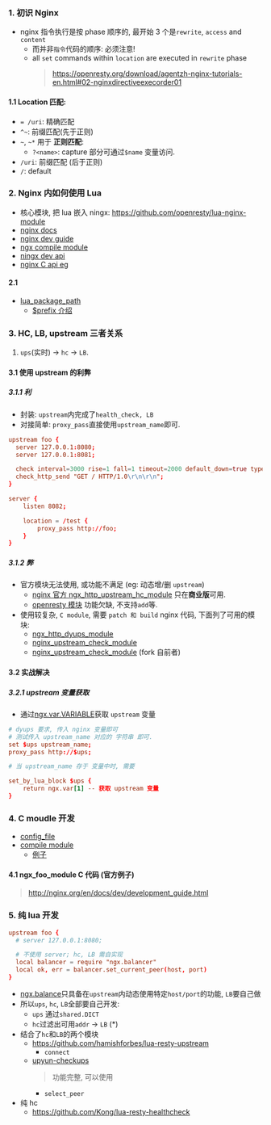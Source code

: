 ### 1. 初识 Nginx

- nginx 指令执行是按 phase 顺序的, 最开始 3 个是`rewrite`, `access` and `content`
  - 而并非`指令`代码的顺序: 必须注意!
  - all `set` commands within `location` are executed in `rewrite` phase
    > https://openresty.org/download/agentzh-nginx-tutorials-en.html#02-nginxdirectiveexecorder01

#### 1.1 Location 匹配:

- `= /uri`: 精确匹配
- `^~`: 前缀匹配(先于正则)
- `~`, `~*` 用于 **正则匹配**:
  - `?<name>`: capture 部分可通过`$name` 变量访问.
- `/uri`: 前缀匹配 (后于正则)
- `/`: default

### 2. Nginx 内如何使用 Lua

- 核心模块, 把 lua 嵌入 ningx: https://github.com/openresty/lua-nginx-module
- [nginx docs](http://nginx.org/en/docs/)
- [nginx dev guide](http://nginx.org/en/docs/dev/development_guide.html)
- [ngx compile module](https://www.nginx.com/resources/wiki/extending/compiling/)
- [ningx dev api](https://www.nginx.com/resources/wiki/extending/api/)
- [nginx C api eg](https://www.nginx.com/resources/wiki/extending/examples/)

#### 2.1

- [lua_package_path](https://github.com/openresty/lua-nginx-module#lua_package_path)
  - [$prefix 介绍](http://openresty.org/en/installation.html)

### 3. HC, LB, upstream 三者关系

1. `ups`(实时) -> `hc` -> `LB`.

#### 3.1 使用 upstream 的利弊

##### 3.1.1 利

- 封装: `upstream`内完成了`health_check, LB`
- 对接简单: `proxy_pass`直接使用`upstream_name`即可.

```conf
upstream foo {
  server 127.0.0.1:8080;
  server 127.0.0.1:8081;

  check interval=3000 rise=1 fall=1 timeout=2000 default_down=true type=http;
  check_http_send "GET / HTTP/1.0\r\n\r\n";
}

server {
    listen 8082;

    location = /test {
        proxy_pass http://foo;
    }
}
```

##### 3.1.2 弊

- 官方模块无法使用, 或功能不满足 (eg: 动态增/删 `upstream`)
  - [nginx 官方 ngx_http_upstream_hc_module](https://nginx.org/en/docs/http/ngx_http_upstream_hc_module.html) 只在**商业版**可用.
  - [openresty 模块](https://github.com/openresty/lua-upstream-nginx-module) 功能欠缺, 不支持`add`等.
- 使用较复杂, `C module`, 需要 `patch 和 build` nginx 代码, 下面列了可用的模块:
  - [ngx_http_dyups_module](https://github.com/yzprofile/ngx_http_dyups_module)
  - [nginx_upstream_check_module](https://github.com/yaoweibin/nginx_upstream_check_module)
  - [nginx_upstream_check_module](https://github.com/yzprofile/nginx_upstream_check_module) (fork 自前者)

#### 3.2 实战解决

##### 3.2.1 upstream 变量获取

- 通过[ngx.var.VARIABLE](https://github.com/openresty/lua-nginx-module#ngxvarvariable)获取 `upstream` 变量

```conf
# dyups 要求, 传入 nginx 变量即可
# 测试传入 upstream_name 对应的 字符串 即可.
set $ups upstream_name;
proxy_pass http://$ups;

# 当 upstream_name 存于 变量中时, 需要

set_by_lua_block $ups {
    return ngx.var[1] -- 获取 upstream 变量
}
```

### 4. C moudle 开发

- [config_file](https://www.nginx.com/resources/wiki/extending/old_config/)
- [compile module](https://www.nginx.com/resources/wiki/extending/compiling/)
  - [例子](https://github.com/openresty/lua-upstream-nginx-module#installation)

#### 4.1 ngx_foo_module C 代码 (官方例子)

> http://nginx.org/en/docs/dev/development_guide.html

### 5. 纯 lua 开发

```conf
upstream foo {
  # server 127.0.0.1:8080;

  # 不使用 server; hc, LB 需自实现
  local balancer = require "ngx.balancer"
  local ok, err = balancer.set_current_peer(host, port)
}
```

- [ngx.balance](https://github.com/openresty/lua-resty-core/blob/master/lib/ngx/balancer.md)只具备在`upstream`内动态使用特定`host/port`的功能, `LB`要自己做
- 所以`ups`, `hc`, `LB`全部要自己开发:
  - `ups` 通过`shared.DICT`
  - `hc`过滤出可用`addr` -> `LB` (\*)
- 结合了`hc`和`LB`的两个模块
  - https://github.com/hamishforbes/lua-resty-upstream
    - `connect`
  - [upyun-checkups](https://github.com/upyun/lua-resty-checkups)
    > 功能完整, 可以使用
    - `select_peer`
- 纯 hc
  - https://github.com/Kong/lua-resty-healthcheck

